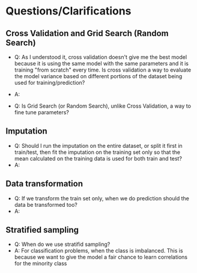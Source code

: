 # Questions/Clarifications

## Cross Validation and Grid Search (Random Search)
- Q: As I understood it, cross validation doesn't give me the best model because it is using the same model with the same parameters and it is training "from scratch" every time. Is cross validation a way to evaluate the model variance based on different portions of the dataset being used for training/prediction?
- A:

- Q: Is Grid Search (or Random Search), unlike Cross Validation, a way to fine tune parameters?

## Imputation

- Q: Should I run the imputation on the entire dataset, or split it first in train/test, then fit the imputation on the training set only so that the mean calculated on the training data is used for both train and test?
- A:

## Data transformation

- Q: If we transform the train set only, when we do prediction should the data be transformed too?
- A:

## Stratified sampling

- Q: When do we use stratifid sampling?
- A: For classification problems, when the class is imbalanced. This is because we want to give the model a fair chance to learn correlations for the minority class
